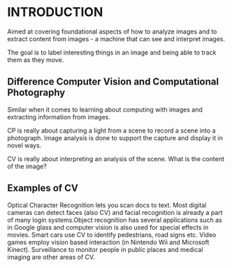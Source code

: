 # INTRODUCTION

Aimed at covering foundational aspects of how to analyze images and to extract content from images - a machine that can see and interpret images.

The goal is to label interesting things in an image and being able to track them as they move.

## Difference Computer Vision and Computational Photography

Similar when it comes to learning about computing with images and extracting information from images.

CP is really about capturing a light from a scene to record a scene into a photograph. Image analysis is done to support the capture and display it in novel ways.

CV is really about interpreting an analysis of the scene. What is the content of the image?

## Examples of CV

Optical Character Recognition lets you scan docs to text. Most digital cameras can detect faces (also CV) and facial recognition is already a part of many login systems.Object recognition has several applications such as in Google glass and computer vision is also used for special effects in movies. Smart cars use CV to identify pedestrians, road signs etc.
Video games employ vision based interaction (in Nintendo Wii and Microsoft Kinect). Surveillance to monitor people in public places and medical imaging are other areas of CV.
